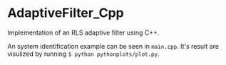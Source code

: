 # AdaptiveFilter_Cpp

Implementation of an RLS adaptive filter using C++.

An system identification example can be seen in `main.cpp`. It's result are visulized by running `$ python pythonplots/plot.py`.
